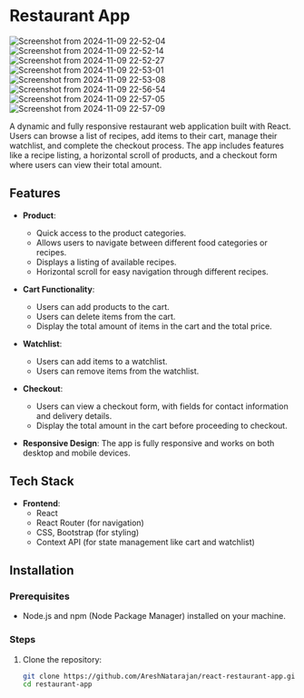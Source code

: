 # Restaurant App
![Screenshot from 2024-11-09 22-52-04](https://github.com/user-attachments/assets/81af5562-9108-4689-ba5a-03d8813087f7)
![Screenshot from 2024-11-09 22-52-14](https://github.com/user-attachments/assets/3484d677-9f58-4308-a81d-daa6d706b87c)
![Screenshot from 2024-11-09 22-52-27](https://github.com/user-attachments/assets/c9371b93-c41e-4eb9-bc94-c21aaece73d0)
![Screenshot from 2024-11-09 22-53-01](https://github.com/user-attachments/assets/d3e3267f-9583-4664-9579-0b15cc7e842e)
![Screenshot from 2024-11-09 22-53-08](https://github.com/user-attachments/assets/ecd2e431-a6db-4997-98e3-3181572f65a8)
![Screenshot from 2024-11-09 22-56-54](https://github.com/user-attachments/assets/9f0b7f7c-e18e-4a72-95a5-4aa5f05ef118)
![Screenshot from 2024-11-09 22-57-05](https://github.com/user-attachments/assets/ca5a631b-bb01-451c-b023-21b0921906ef)
![Screenshot from 2024-11-09 22-57-09](https://github.com/user-attachments/assets/78b92ba1-73ae-4447-b7a7-aaaf67a6a645)

A dynamic and fully responsive restaurant web application built with React. Users can browse a list of recipes, add items to their cart, manage their watchlist, and complete the checkout process. The app includes features like a recipe listing, a horizontal scroll of products, and a checkout form where users can view their total amount.

## Features

- **Product**:
  - Quick access to the product categories.
  - Allows users to navigate between different food categories or recipes.
  - Displays a listing of available recipes.
  - Horizontal scroll for easy navigation through different recipes.

- **Cart Functionality**:
  - Users can add products to the cart.
  - Users can delete items from the cart.
  - Display the total amount of items in the cart and the total price.

- **Watchlist**:
  - Users can add items to a watchlist.
  - Users can remove items from the watchlist.

- **Checkout**:
  - Users can view a checkout form, with fields for contact information and delivery details.
  - Display the total amount in the cart before proceeding to checkout.
  
- **Responsive Design**: The app is fully responsive and works on both desktop and mobile devices.

## Tech Stack

- **Frontend**:
  - React
  - React Router (for navigation)
  - CSS, Bootstrap (for styling)
  - Context API (for state management like cart and watchlist)


## Installation

### Prerequisites

- Node.js and npm (Node Package Manager) installed on your machine.

### Steps

1. Clone the repository:
   ```bash
   git clone https://github.com/AreshNatarajan/react-restaurant-app.git
   cd restaurant-app
